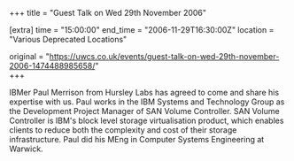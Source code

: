 +++
title = "Guest Talk on Wed 29th November 2006"

[extra]
time = "15:00:00"
end_time = "2006-11-29T16:30:00Z"
location = "Various Deprecated Locations"

original = "https://uwcs.co.uk/events/guest-talk-on-wed-29th-november-2006-1474488985658/"    
+++

IBMer Paul Merrison from Hursley Labs has agreed to come and share his expertise with us. Paul works in the IBM Systems and Technology Group as the Development Project Manager of SAN Volume Controller. SAN Volume Controller is IBM's block level storage virtualisation product, which enables clients to reduce both the complexity and cost of their storage infrastructure. Paul did his MEng in Computer Systems Engineering at Warwick.

